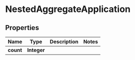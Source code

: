 

# NestedAggregateApplication


## Properties

Name | Type | Description | Notes
------------ | ------------- | ------------- | -------------
**count** | **Integer** |  | 



